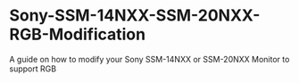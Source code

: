 # Sony-SSM-14NXX-SSM-20NXX-RGB-Modification
A guide on how to modify your Sony SSM-14NXX or SSM-20NXX Monitor to support RGB
